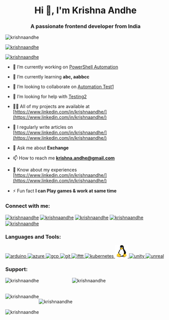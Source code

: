 <h1 align="center">Hi 👋, I'm Krishna Andhe</h1>
<h3 align="center">A passionate frontend developer from India</h3>

<p align="left"> <img src="https://komarev.com/ghpvc/?username=krishnaandhe&label=Profile%20views&color=0e75b6&style=flat" alt="krishnaandhe" /> </p>

<p align="left"> <a href="https://github.com/ryo-ma/github-profile-trophy"><img src="https://github-profile-trophy.vercel.app/?username=krishnaandhe" alt="krishnaandhe" /></a> </p>

<p align="left"> <a href="https://twitter.com/krishnaandhe" target="blank"><img src="https://img.shields.io/twitter/follow/krishnaandhe?logo=twitter&style=for-the-badge" alt="krishnaandhe" /></a> </p>

- 🔭 I’m currently working on [PowerShell Automation](Test1)

- 🌱 I’m currently learning **abc, aabbcc**

- 👯 I’m looking to collaborate on [Automation Test1](test2)

- 🤝 I’m looking for help with [Testing2](test3)

- 👨‍💻 All of my projects are available at [https://www.linkedin.com/in/krishnaandhe/](https://www.linkedin.com/in/krishnaandhe/)

- 📝 I regularly write articles on [https://www.linkedin.com/in/krishnaandhe/](https://www.linkedin.com/in/krishnaandhe/)

- 💬 Ask me about **Exchange**

- 📫 How to reach me **krishna.andhe@gmail.com**

- 📄 Know about my experiences [https://www.linkedin.com/in/krishnaandhe/](https://www.linkedin.com/in/krishnaandhe/)

- ⚡ Fun fact **I can Play games & work at same time**

<h3 align="left">Connect with me:</h3>
<p align="left">
<a href="https://twitter.com/krishnaandhe" target="blank"><img align="center" src="https://raw.githubusercontent.com/rahuldkjain/github-profile-readme-generator/master/src/images/icons/Social/twitter.svg" alt="krishnaandhe" height="30" width="40" /></a>
<a href="https://linkedin.com/in/krishnaandhe" target="blank"><img align="center" src="https://raw.githubusercontent.com/rahuldkjain/github-profile-readme-generator/master/src/images/icons/Social/linked-in-alt.svg" alt="krishnaandhe" height="30" width="40" /></a>
<a href="https://fb.com/krishnaandhe" target="blank"><img align="center" src="https://raw.githubusercontent.com/rahuldkjain/github-profile-readme-generator/master/src/images/icons/Social/facebook.svg" alt="krishnaandhe" height="30" width="40" /></a>
<a href="https://instagram.com/krishnaandhe" target="blank"><img align="center" src="https://raw.githubusercontent.com/rahuldkjain/github-profile-readme-generator/master/src/images/icons/Social/instagram.svg" alt="krishnaandhe" height="30" width="40" /></a>
<a href="https://www.behance.net/krishnaandhe" target="blank"><img align="center" src="https://raw.githubusercontent.com/rahuldkjain/github-profile-readme-generator/master/src/images/icons/Social/behance.svg" alt="krishnaandhe" height="30" width="40" /></a>
</p>

<h3 align="left">Languages and Tools:</h3>
<p align="left"> <a href="https://www.arduino.cc/" target="_blank" rel="noreferrer"> <img src="https://cdn.worldvectorlogo.com/logos/arduino-1.svg" alt="arduino" width="40" height="40"/> </a> <a href="https://azure.microsoft.com/en-in/" target="_blank" rel="noreferrer"> <img src="https://www.vectorlogo.zone/logos/microsoft_azure/microsoft_azure-icon.svg" alt="azure" width="40" height="40"/> </a> <a href="https://cloud.google.com" target="_blank" rel="noreferrer"> <img src="https://www.vectorlogo.zone/logos/google_cloud/google_cloud-icon.svg" alt="gcp" width="40" height="40"/> </a> <a href="https://git-scm.com/" target="_blank" rel="noreferrer"> <img src="https://www.vectorlogo.zone/logos/git-scm/git-scm-icon.svg" alt="git" width="40" height="40"/> </a> <a href="https://ifttt.com/" target="_blank" rel="noreferrer"> <img src="https://www.vectorlogo.zone/logos/ifttt/ifttt-ar21.svg" alt="ifttt" width="40" height="40"/> </a> <a href="https://kubernetes.io" target="_blank" rel="noreferrer"> <img src="https://www.vectorlogo.zone/logos/kubernetes/kubernetes-icon.svg" alt="kubernetes" width="40" height="40"/> </a> <a href="https://www.linux.org/" target="_blank" rel="noreferrer"> <img src="https://raw.githubusercontent.com/devicons/devicon/master/icons/linux/linux-original.svg" alt="linux" width="40" height="40"/> </a> <a href="https://unity.com/" target="_blank" rel="noreferrer"> <img src="https://www.vectorlogo.zone/logos/unity3d/unity3d-icon.svg" alt="unity" width="40" height="40"/> </a> <a href="https://unrealengine.com/" target="_blank" rel="noreferrer"> <img src="https://raw.githubusercontent.com/kenangundogan/fontisto/036b7eca71aab1bef8e6a0518f7329f13ed62f6b/icons/svg/brand/unreal-engine.svg" alt="unreal" width="40" height="40"/> </a> </p>

<h3 align="left">Support:</h3>
<p><a href="https://www.buymeacoffee.com/krishnaandhe"> <img align="left" src="https://cdn.buymeacoffee.com/buttons/v2/default-yellow.png" height="50" width="210" alt="krishnaandhe" /></a><a href="https://ko-fi.com/krishnaandhe"> <img align="left" src="https://cdn.ko-fi.com/cdn/kofi3.png?v=3" height="50" width="210" alt="krishnaandhe" /></a></p><br><br>

<p><img align="left" src="https://github-readme-stats.vercel.app/api/top-langs?username=krishnaandhe&show_icons=true&locale=en&layout=compact" alt="krishnaandhe" /></p>

<p>&nbsp;<img align="center" src="https://github-readme-stats.vercel.app/api?username=krishnaandhe&show_icons=true&locale=en" alt="krishnaandhe" /></p>

<p><img align="center" src="https://github-readme-streak-stats.herokuapp.com/?user=krishnaandhe&" alt="krishnaandhe" /></p>
